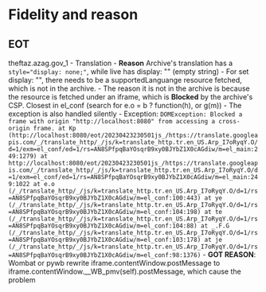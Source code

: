 # Fidelity and reason
## EOT
theftaz.azag.gov_1
    - Translation
        - **Reason** Archive's translation has a `style="display: none;"`, while live has display: "" (empty string)
        - For set display: "", there needs to be a supportedLanguange resource fetched, which is not in the archive.
        - The reason it is not in the archive is because the resource is fetched under an iframe, which is **Blocked** by the archive's CSP. Closest in el_conf (search for e.o = b ? function(h), or g(m))
        - The exception is also handled silently
            - Exception: `DOMException: Blocked a frame with origin "http://localhost:8080" from accessing a cross-origin frame.
                at Kp (http://localhost:8080/eot/20230423230501js_/https://translate.googleapis.com/_/translate_http/_/js/k=translate_http.tr.en_US.Arp_I7oRyqY.O/d=1/exm=el_conf/ed=1/rs=AN8SPfpqBaYOsqrB9xy0BJYbZ1X0cAGdiw/m=el_main:249:1279)
                at http://localhost:8080/eot/20230423230501js_/https://translate.googleapis.com/_/translate_http/_/js/k=translate_http.tr.en_US.Arp_I7oRyqY.O/d=1/exm=el_conf/ed=1/rs=AN8SPfpqBaYOsqrB9xy0BJYbZ1X0cAGdiw/m=el_main:249:1022
                at e.o (/_/translate_http/_/js/k=translate_http.tr.en_US.Arp_I7oRyqY.O/d=1/rs=AN8SPfpqBaYOsqrB9xy0BJYbZ1X0cAGdiw/m=el_conf:100:443)
                at ye (/_/translate_http/_/js/k=translate_http.tr.en_US.Arp_I7oRyqY.O/d=1/rs=AN8SPfpqBaYOsqrB9xy0BJYbZ1X0cAGdiw/m=el_conf:104:198)
                at te (/_/translate_http/_/js/k=translate_http.tr.en_US.Arp_I7oRyqY.O/d=1/rs=AN8SPfpqBaYOsqrB9xy0BJYbZ1X0cAGdiw/m=el_conf:104:88)
                at _.F.G (/_/translate_http/_/js/k=translate_http.tr.en_US.Arp_I7oRyqY.O/d=1/rs=AN8SPfpqBaYOsqrB9xy0BJYbZ1X0cAGdiw/m=el_conf:103:178)
                at je (/_/translate_http/_/js/k=translate_http.tr.en_US.Arp_I7oRyqY.O/d=1/rs=AN8SPfpqBaYOsqrB9xy0BJYbZ1X0cAGdiw/m=el_conf:98:1376)`
        - **GOT REASON**: Wombat or pywb rewrite iframe.contentWindow.postMessage to iframe.contentWindow.__WB_pmv(self).postMessage, which cause the problem